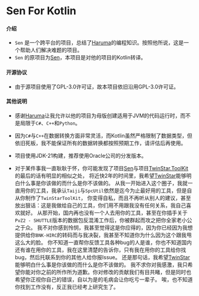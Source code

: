 # Sen For Kotlin

#### 介绍

-   `Sen` 是一个跨平台的项目，总结了[Haruma](https://github.com/Haruma-VN)的编程知识。按照他所说，这是一个帮助人们解决难题的项目。
-   `Sen` 的原项目为[Sen](https://github.com/Haruma-VN/Sen)，本项目是对他的项目的Kotlin转译。

#### 开源协议

-   由于源项目使用了GPL-3.0许可证，故本项目依旧沿用GPL-3.0许可证。

#### 其他说明

-   感谢[Haruma](https://github.com/Haruma-VN)让我允许以他的项目为母版创建适用于JVM的代码运行时，而不是局限于`C#`、`C++`和`Python`。
-   因为`C#`与`C++`在数据转换方面非常灵活，而Kotlin虽然严格限制了数据类型，但依旧死板，我不能保证所有的数据转换都按照预期工作，请评估后再使用。
-   项目使用JDK-21构建，推荐使用Oracle公司的分发版本。


-   对于某件事我一直耿耿于怀，你可能发现了项目[Sen](https://github.com/Haruma-VN/Sen)与项目[TwinStar.ToolKit](https://github.com/twinkles-twinstar/TwinStar.ToolKit)的最后的话有明显的相似之处，
将近快2年的时间里，我希望[TwinStar](https://github.com/twinkles-twinstar/)能够明白什么事是你该做的而什么是你不该做的。
从我一开始进入这个圈子，我就一直用你的工具，我承认`Taiji`与`SpcUtil`依然是迄今为止最好用的工具，但是自从你制作了`TwinStarToolKit`，
你变得自私，而且不再听从别人的建议，甚至放出狠话：这是我做给自己的工具，你们用不用跟我没有任何关系，我自己喜欢就好。
从那开始，国内再也没有一个人去用你的工具，甚至在你插手关于`PvZ2 - SHUTTLE`版本的数据包反混淆工作后，你被群起而攻之把你全家老小公之于众。
我不对你感到怜悯，我甚至觉得这是你应得的，因为你已经因为我想提供给你`BNK-HIRC`的转码而与我决裂，我甚至不知道你为什么因为这个跟我甩这么大的脸。
你不知道一直帮你反馈工具各种bug的人是谁，你也不知道国内还有谁在用你的工具，我在这里清楚的告诉你，只有我在用你的工具给你找bug，然后托联系到你的其他人给你报Issue。
还是那句话，我希望[TwinStar](https://github.com/twinkles-twinstar/)能够明白什么事是你该做的而什么是你不该做的。
我不求你对我感激，我只希望你能对你之前的所作所为道歉。你对修改的贡献我们有目共睹，但是同时也希望你正视你自己的错误，自以为是的毛病会让你吃亏一辈子。
唉，也不知道你找到工作没有，反正我已经考上研究生了。